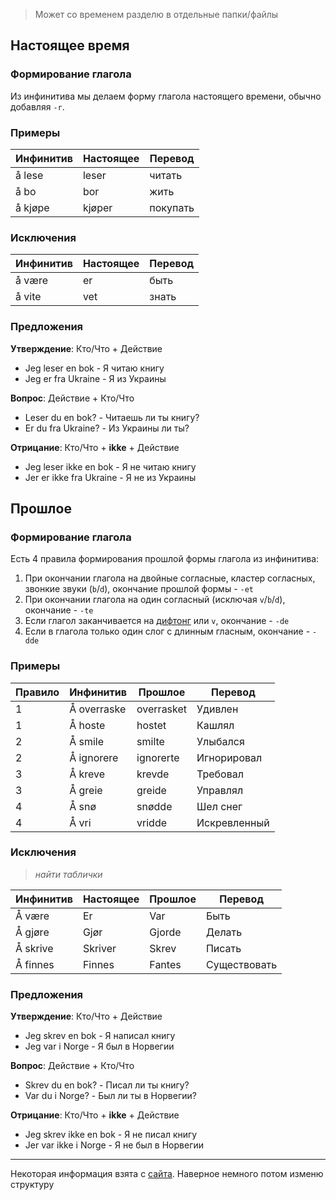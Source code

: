 > Может со временем разделю в отдельные папки/файлы

## Настоящее время

### Формирование глагола

Из инфинитива мы делаем форму глагола настоящего времени, обычно добавляя `-r`. 

### Примеры
| Инфинитив | Настоящее | Перевод  |
| --------- | --------- | -------- |
| å lese    | leser     | читать   |
| å bo      | bor       | жить     |
| å kjøpe   | kjøper    | покупать |

### Исключения

| Инфинитив | Настоящее | Перевод |
| --------- | --------- | ------- |
| å være    | er        | быть    |
| å vite    | vet       | знать   |

### Предложения

**Утверждение**: Кто/Что + Действие
- Jeg leser en bok - Я читаю книгу
- Jeg er fra Ukraine - Я из Украины

**Вопрос**: Действие + Кто/Что
- Leser du en bok? - Читаешь ли ты книгу?
- Er du fra Ukraine? - Из Украины ли ты?

**Отрицание**: Кто/Что + **ikke** + Действие
- Jeg leser ikke en bok - Я не читаю книгу
- Jer er ikke fra Ukraine - Я не из Украины

## Прошлое

### Формирование глагола

Есть 4 правила формирования прошлой формы глагола из инфинитива:
1. При окончании глагола на двойные согласные, кластер согласных, звонкие звуки (`b`/`d`), окончание прошлой формы - `-et`
2. При окончании глагола на один согласный (исключая `v`/`b`/`d`), окончание - `-te`
3. Если глагол заканчивается на [дифтонг](https://ru.wikipedia.org/wiki/Дифтонг#Норвежский) или `v`, окончание - `-de`
4. Если в глагола только один слог с длинным гласным, окончание - `-dde`

### Примеры

| Правило | Инфинитив   | Прошлое    | Перевод      |
| ------- | ----------- | ---------- | ------------ |
| 1       | Å overraske | overrasket | Удивлен      |
| 1       | Å hoste     | hostet     | Кашлял       |
| 2       | Å smile     | smilte     | Улыбался     |
| 2       | Å ignorere  | ignorerte  | Игнорировал  |
| 3       | Å kreve     | krevde     | Требовал     |
| 3       | Å greie     | greide     | Управлял     |
| 4       | Å snø       | snødde     | Шел снег     |
| 4       | Å vri       | vridde     | Искревленный |

### Исключения
> *найти таблички*

| Инфинитив | Настоящее | Прошлое | Перевод      |
| --------- | --------- | ------- | ------------ |
| Å være    | Er        | Var     | Быть         |
| Å gjøre   | Gjør      | Gjorde  | Делать       |
| Å skrive  | Skriver   | Skrev   | Писать       |
| Å  finnes | Finnes    | Fantes  | Существовать |


### Предложения

**Утверждение**: Кто/Что + Действие
- Jeg skrev en bok - Я написал книгу
- Jeg var i Norge - Я был в Норвегии

**Вопрос**: Действие + Кто/Что
- Skrev du en bok? - Писал ли ты книгу?
- Var du i Norge? - Был ли ты в Норвегии?

**Отрицание**: Кто/Что + **ikke** + Действие
- Jeg skrev ikke en bok - Я не писал книгу
- Jer var ikke i Norge - Я не был в Норвегии

---
Некоторая информация взята с [сайта](https://norwegianlanguagelearning.no/post/present-past-future-tense/). Наверное немного потом изменю структуру
